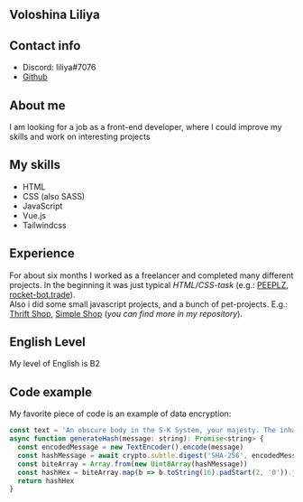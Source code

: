 ## Voloshina Liliya

## Contact info
* Discord: liliya#7076
* [Github](https://github.com/liliyavoloshina)

## About me
I am looking for a job as a front-end developer, where I could improve my skills and work on interesting projects

## My skills
* HTML
* CSS (also SASS)
* JavaScript
* Vue.js
* Tailwindcss

## Experience
For about six months I worked as a freelancer and completed many different projects. In the beginning it was just typical *HTML/CSS-task* (e.g.: [PEEPLZ](https://peeplz.online/id4/), [rocket-bot.trade](https://rocket-bot.trade/)).<br/>
Also i did some small javascript projects, and a bunch of pet-projects. E.g.: [Thrift Shop](https://thrift-shop.herokuapp.com/), [Simple Shop](https://simple-shop-sample.herokuapp.com/home) (*you can find more in my repository*).

## English Level
My level of English is B2

## Code example
My favorite piece of code is an example of data encryption:
```javascript
const text = 'An obscure body in the S-K System, your majesty. The inhabitants refer to it as the planet Earth.';
async function generateHash(message: string): Promise<string> {
  const encodedMessage = new TextEncoder().encode(message)
  const hashMessage = await crypto.subtle.digest('SHA-256', encodedMessage)
  const biteArray = Array.from(new Uint8Array(hashMessage))
  const hashHex = biteArray.map(b => b.toString(16).padStart(2, '0')).join('')
  return hashHex
}
```